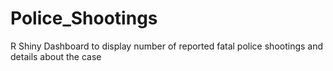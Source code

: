# Police_Shootings
R Shiny Dashboard to display number of reported fatal police shootings and details about the case 
